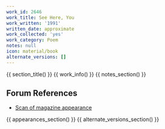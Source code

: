 ```yaml
---
work_id: 2646
work_title: See Here, You
work_written: '1991'
written_date: approximate
work_collected: 'yes'
work_category: Poem
notes: null
icon: material/book
alternate_versions: []
---
```


{{ section_title() }}
{{ work_info() }}
{{ notes_section() }}
## Forum References
- [Scan of magazine appearance](https://bukowskiforum.com/threads/slipstream-11-1991.7882/)

{{ appearances_section() }}
{{ alternate_versions_section() }}
